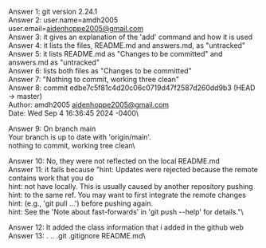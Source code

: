 Answer 1: git version 2.24.1\
Answer 2: user.name=amdh2005\
          user.email=aidenhoppe2005@gmail.com\
Answer 3: it gives an explanation of the 'add' command and how it is used\
Answer 4: it lists the files, README.md and answers.md, as "untracked"\
Answer 5: it lists README.md as "Changes to be committed" and answers.md as "untracked"\
Answer 6: lists both files as "Changes to be committed"\
Answer 7: "Nothing to commit, working three clean"\
Answer 8: commit edbe7c5f81c4d20c06c0719d47f2587d260dd9b3 (HEAD -> master)\
          Author: amdh2005 <aidenhoppe2005@gmail.com>\
          Date:   Wed Sep 4 16:36:45 2024 -0400\

Answer 9: On branch main\
          Your branch is up to date with 'origin/main'.\
          nothing to commit, working tree clean\

Answer 10: No, they were not reflected on the local README.md\
Answer 11: it fails because "hint: Updates were rejected because the remote                   contains work that you do\
           hint: not have locally. This is usually caused by another repository pushing\
           hint: to the same ref. You may want to first integrate the remote changes\
           hint: (e.g., 'git pull ...') before pushing again.\
           hint: See the 'Note about fast-forwards' in 'git push --help' for details."\

Answer 12: It added the class information that i added in the github web\
Answer 13: .  ..  .git  .gitignore  README.md\